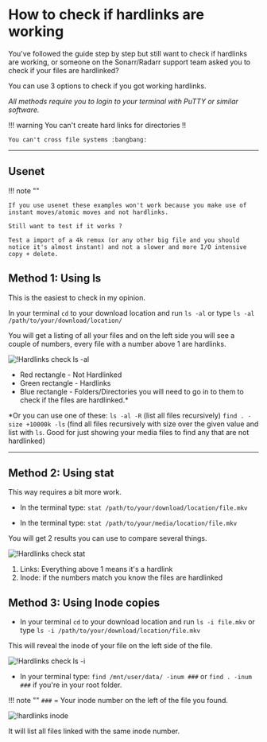 # How to check if hardlinks are working

You've followed the guide step by step but still want to check if hardlinks are working, or someone on the Sonarr/Radarr support team asked you to check if your files are hardlinked?

You can use 3 options to check if you got working hardlinks.

*All methods require you to login to your terminal with PuTTY or similar software.*

!!! warning
    You can't create hard links for directories :bangbang:

    You can't cross file systems :bangbang:

---

## Usenet

!!! note ""

    If you use usenet these examples won't work because you make use of instant moves/atomic moves and not hardlinks.

    Still want to test if it works ?

    Test a import of a 4k remux (or any other big file and you should notice it's almost instant) and not a slower and more I/O intensive copy + delete.

## Method 1: Using ls

This is the easiest to check in my opinion.

In your terminal `cd` to your download location and run `ls -al` or type `ls -al /path/to/your/download/location/`

You will get a listing of all your files and on the left side you will see a couple of numbers, every file with a number above 1 are hardlinks.

![!Hardlinks check ls -al](images/hardlinks-ls-al.png)

- Red rectangle - Not Hardlinked
- Green rectangle - Hardlinks
- Blue rectangle - Folders/Directories you will need to go in to them to check if the files are hardlinked.*

*Or you can use one of these:
`ls -al -R` (list all files recursively)
`find . -size +10000k -ls` (find all files recursively with size over the given value and list with `ls`. Good for just showing your media files to find any that are not hardlinked)

---

## Method 2: Using stat

This way requires a bit more work.

- In the terminal type: `stat /path/to/your/download/location/file.mkv`

- In the terminal type: `stat /path/to/your/media/location/file.mkv`

You will get 2 results you can use to compare several things.

![!Hardlinks check stat](images/hardlinks-stat.png)

1. Links: Everything above 1 means it's a hardlink
1. Inode: if the numbers match you know the files are hardlinked

## Method 3: Using Inode copies

- In your terminal `cd` to your download location and run `ls -i file.mkv` or type `ls -i /path/to/your/download/location/file.mkv`

This will reveal the inode of your file on the left side of the file.

![!Hardlinks check ls -i](images/hardlinks-ls-i.png)

- In your terminal type: `find /mnt/user/data/ -inum ###` or `find . -inum ###` if you're in your root folder.

!!! note ""
    `###` = Your inode number on the left of the file you found.

![!hardlinks inode](images/hardlinks-inode.png)

It will list all files linked with the same inode number.
